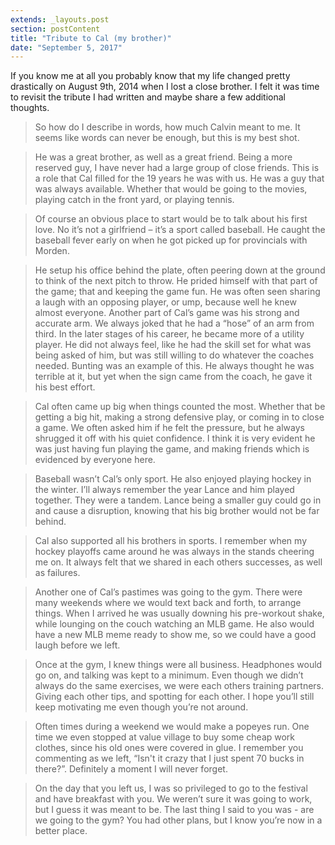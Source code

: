 ```yaml
---
extends: _layouts.post
section: postContent
title: "Tribute to Cal (my brother)"
date: "September 5, 2017"
---
```

If you know me at all you probably know that my life changed pretty drastically on August 9th, 2014 when I lost a close brother. I felt it was time to revisit the tribute I had written and maybe share a few additional thoughts.

> So how do I describe in words, how much Calvin meant to me.  It seems like words can never be enough, but this is my best shot.

> He was a great brother, as well as a great friend.   Being a more reserved guy, I have never had a large group of close friends.  This is a role that Cal filled for the 19 years he was with us.  He was a guy that was always available.  Whether that would be going to the movies, playing catch in the front yard, or playing tennis.

> Of course an obvious place to start would be to talk about his first love.  No it’s not a girlfriend – it’s a sport called baseball.  He caught the baseball fever early on when he got picked up for provincials with Morden.

> He setup his office behind the plate, often peering down at the ground to think of the next pitch to throw. He prided himself with that part of the game; that and keeping the game fun. He was often seen sharing a laugh with an opposing player, or ump, because well he knew almost everyone.  Another part of Cal’s game was his strong and accurate arm.  We always joked that he had a “hose” of an arm from third.  In the later stages of his career, he became more of a utility player.  He did not always feel, like he had the skill set for what was being asked of him, but was still willing to do whatever the coaches needed.  Bunting was an example of this.  He always thought he was terrible at it, but yet when the sign came from the coach, he gave it his best effort.

> Cal often came up big when things counted the most.  Whether that be getting a big hit, making a strong defensive play, or coming in to close a game.  We often asked him if he felt the pressure, but he always shrugged it off with his quiet confidence.  I think it is very evident he was just having fun playing the game, and making friends which is evidenced by everyone here.

> Baseball wasn’t Cal’s only sport.  He also enjoyed playing hockey in the winter.  I’ll always remember the year Lance and him played together.  They were a tandem.  Lance being a smaller guy could go in and cause a disruption, knowing that his big brother would not be far behind.

> Cal also supported all his brothers in sports.  I remember when my hockey playoffs came around he was always in the stands cheering me on.  It always felt that we shared in each others successes, as well as failures.

> Another one of Cal’s pastimes was going to the gym.  There were many weekends where we would text back and forth, to arrange things.  When I arrived he was usually downing his pre-workout shake, while lounging on the couch watching an MLB game.  He also would have a new MLB meme ready to show me, so we could have a good laugh before we left.  

> Once at the gym, I knew things were all business.  Headphones would go on, and talking was kept to a minimum.  Even though we didn’t always do the same exercises, we were each others training partners.  Giving each other tips, and spotting for each other.  I hope you’ll still keep motivating me even though you’re not around.

> Often times during a weekend we would make a popeyes run.  One time we even stopped at value village to buy some cheap work clothes, since his old ones were covered in glue.  I remember you commenting as we left, “Isn't it crazy that I just spent 70 bucks in there?”.  Definitely a moment I will never forget.

> On the day that you left us, I was so privileged to go to the festival and have breakfast with you.  We weren’t sure it was going to work, but I guess it was meant to be. The last thing I said to you was - are we going to the gym? You had other plans, but I know you’re now in a better place.
